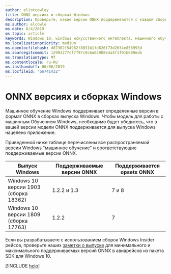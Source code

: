 ```yaml
---
author: eliotcowley
title: ONNX версиях и сборках Windows
description: Проверьте, какие версии ONNX поддерживаются с каждой сборки Windows 10.
ms.author: elcowle
ms.date: 6/4/2019
ms.topic: article
keywords: Windows 10, windows искусственного интеллекта, машинного обучения windows, winml, машинного обучения windows, onnx
ms.localizationpriority: medium
ms.openlocfilehash: d87302f54962f8031b1fd626f73d2634e856993d
ms.sourcegitcommit: 12993277cf7f97c9c6a02908e4a4f1f91b689edb
ms.translationtype: MT
ms.contentlocale: ru-RU
ms.lasthandoff: 06/06/2019
ms.locfileid: "66741432"
---
```

# <a name="onnx-versions-and-windows-builds"></a>ONNX версиях и сборках Windows

Машинное обучение Windows поддерживает определенные версии в формат ONNX в сборках выпуска Windows. Чтобы модель для работы с машинным Обучением Windows, необходимо будет убедитесь, что в вашей версии модели ONNX поддерживается для выпуска Windows нацелено приложение.

Приведенной ниже таблице перечислены все распространяемой версии Windows "машинное обучение" и соответствующие поддерживаемые версии ONNX.

| Выпуск Windows | Поддерживаемые версии ONNX | Поддерживается opsets ONNX |
|-----------------|-------------------------|-----------------------|
| Windows 10 версии 1903 (сборка 18362) | 1.2.2 и 1.3 | 7 и 8 |
| Windows 10 версии 1809 (сборка 17763) | 1.2.2 | 7 |

Если вы разрабатываете с использованием сборок Windows Insider рейсов, проверьте наших [заметки о выпуске](release-notes.md) для минимального и максимального поддерживаемых версий ONNX в авиарейсов из пакета SDK для Windows 10.

[!INCLUDE [help](../includes/get-help.md)]
